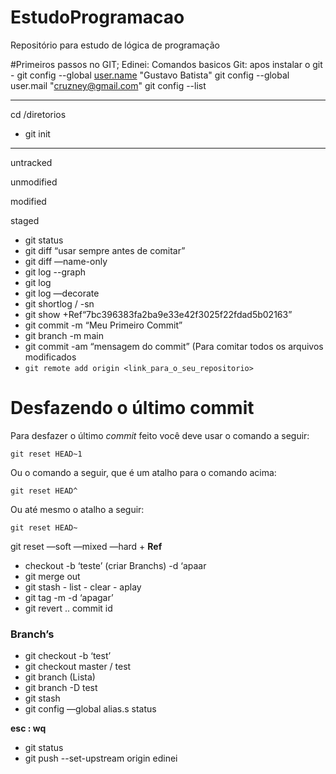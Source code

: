 # EstudoProgramacao
Repositório para estudo de lógica de programação

#Primeiros passos no GIT;
Edinei: Comandos basicos Git:
 apos instalar o git -
git config --global [user.name](http://user.name/) "Gustavo Batista"
git config --global user.mail "[cruzney@gmail.com](mailto:cruzney@gmail.com)"
 git config --list

---

cd /diretorios

 * git init

---

untracked

unmodified

modified

staged

- git status
- git diff “usar sempre antes de comitar”
- git diff —name-only
- git log --graph
- git log
- git log —decorate
- git shortlog  / -sn
- git show +Ref“7bc396383fa2ba9e33e42f3025f22fdad5b02163”
- git commit -m “Meu Primeiro Commit”
- git branch -m main
- git commit -am “mensagem do commit”   (Para comitar todos os arquivos modificados
- `git remote add origin <link_para_o_seu_repositorio>`

# **Desfazendo o último commit**

Para desfazer o último *commit* feito você deve usar o comando a seguir:

`git reset HEAD~1`

Ou o comando a seguir, que é um atalho para o comando acima:

`git reset HEAD^`

Ou até mesmo o atalho a seguir:

`git reset HEAD~`

git reset —soft —mixed —hard  + **Ref**

- checkout -b ‘teste’   (criar Branchs) -d ‘apaar
- git merge out
- git stash - list - clear - aplay
- git tag -m -d ‘apagar’
- git revert .. commit id

### Branch’s

- git checkout -b ‘test’
- git checkout master / test
- git branch   (Lista)
- git branch -D test
- git stash
- git config —global alias.s status

**esc : wq**

* git status
* git push --set-upstream origin edinei

